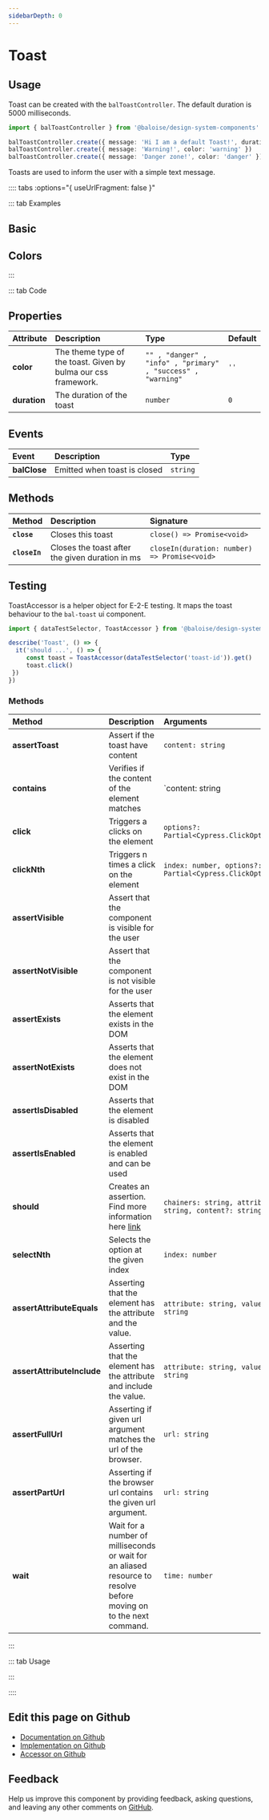 ```yaml
---
sidebarDepth: 0
---
```


# Toast

## Usage

Toast can be created with the `balToastController`. The default duration is 5000 milliseconds.

```typescript
import { balToastController } from '@baloise/design-system-components'

balToastController.create({ message: 'Hi I am a default Toast!', duration: 1000 })
balToastController.create({ message: 'Warning!', color: 'warning' })
balToastController.create({ message: 'Danger zone!', color: 'danger' })
```


<!-- START: human documentation top -->

Toasts are used to inform the user with a simple text message.

<!-- END: human documentation top -->

:::: tabs :options="{ useUrlFragment: false }"

::: tab Examples

## Basic

<ClientOnly><docs-demo-bal-toast-121></docs-demo-bal-toast-121></ClientOnly>


## Colors

<ClientOnly><docs-demo-bal-toast-122></docs-demo-bal-toast-122></ClientOnly>


:::

::: tab Code

## Properties


| Attribute    | Description                                                    | Type                                                         | Default |
| :----------- | :------------------------------------------------------------- | :----------------------------------------------------------- | :------ |
| **color**    | The theme type of the toast. Given by bulma our css framework. | `"" , "danger" , "info" , "primary" , "success" , "warning"` | `''`    |
| **duration** | The duration of the toast                                      | `number`                                                     | `0`     |

## Events


| Event        | Description                  | Type     |
| :----------- | :--------------------------- | :------- |
| **balClose** | Emitted when toast is closed | `string` |

## Methods


| Method        | Description                                     | Signature                                    |
| :------------ | :---------------------------------------------- | :------------------------------------------- |
| **`close`**   | Closes this toast                               | `close() => Promise<void>`                   |
| **`closeIn`** | Closes the toast after the given duration in ms | `closeIn(duration: number) => Promise<void>` |

## Testing


ToastAccessor is a helper object for E-2-E testing.
It maps the toast behaviour to the `bal-toast` ui component.

```typescript
import { dataTestSelector, ToastAccessor } from '@baloise/design-system-components-testing'

describe('Toast', () => {
  it('should ...', () => {
     const toast = ToastAccessor(dataTestSelector('toast-id')).get()
     toast.click()
 })
})
```

### Methods

| Method                     | Description                                                                                                        | Arguments                                                |
| :------------------------- | :----------------------------------------------------------------------------------------------------------------- | :------------------------------------------------------- |
| **assertToast**            | Assert if the toast have content                                                                                   | `content: string`                                        |
| **contains**               | Verifies if the content of the element matches                                                                     | `content: string | number | RegExp`                      |
| **click**                  | Triggers a clicks on the element                                                                                   | `options?: Partial<Cypress.ClickOptions>`                |
| **clickNth**               | Triggers n times a click on the element                                                                            | `index: number, options?: Partial<Cypress.ClickOptions>` |
| **assertVisible**          | Assert that the component is visible for the user                                                                  |                                                          |
| **assertNotVisible**       | Assert that the component is not visible for the user                                                              |                                                          |
| **assertExists**           | Asserts that the element exists in the DOM                                                                         |                                                          |
| **assertNotExists**        | Asserts that the element does not exist in the DOM                                                                 |                                                          |
| **assertIsDisabled**       | Asserts that the element is disabled                                                                               |                                                          |
| **assertIsEnabled**        | Asserts that the element is enabled and can be used                                                                |                                                          |
| **should**                 | Creates an assertion. Find more information here [link](https://docs.cypress.io/api/commands/should.html#Syntax)   | `chainers: string, attribute?: string, content?: string` |
| **selectNth**              | Selects the option at the given index                                                                              | `index: number`                                          |
| **assertAttributeEquals**  | Asserting that the element has the attribute and the value.                                                        | `attribute: string, value: string`                       |
| **assertAttributeInclude** | Asserting that the element has the attribute and include the value.                                                | `attribute: string, value: string`                       |
| **assertFullUrl**          | Asserting if given url argument matches the url of the browser.                                                    | `url: string`                                            |
| **assertPartUrl**          | Asserting if the browser url contains the given url argument.                                                      | `url: string`                                            |
| **wait**                   | Wait for a number of milliseconds or wait for an aliased resource to resolve before moving on to the next command. | `time: number`                                           |

:::

::: tab Usage

<!-- START: human documentation usage -->

<!-- END: human documentation usage -->

:::


::::

## Edit this page on Github

* [Documentation on Github](https://github.com/baloise/design-system/blob/master/docs/src/components/components/bal-toast.md)
* [Implementation on Github](https://github.com/baloise/design-system/blob/master/packages/components/src/components/bal-toast)
* [Accessor on Github](https://github.com/baloise/design-system/blob/master/packages/testing/src/accessors/toast.accessor.ts)

## Feedback

Help us improve this component by providing feedback, asking questions, and leaving any other comments on [GitHub](https://github.com/baloise/design-system/issues/new).


<ClientOnly>
  <docs-component-script tag="balToast"></docs-component-script>
</ClientOnly>
